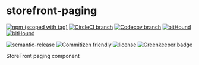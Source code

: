 # storefront-paging

[![npm (scoped with tag)](https://img.shields.io/npm/v/@storefront/paging.svg?style=flat-square)](https://www.npmjs.com/package/@storefront/paging)
[![CircleCI branch](https://img.shields.io/circleci/project/github/groupby/storefront-paging/master.svg?style=flat-square)](https://circleci.com/gh/groupby/storefront-paging/tree/master)
[![Codecov branch](https://img.shields.io/codecov/c/github/groupby/storefront-paging/master.svg?style=flat-square)](https://codecov.io/gh/groupby/storefront-paging)
[![bitHound](https://img.shields.io/bithound/code/github/groupby/storefront-paging.svg?style=flat-square)](https://www.bithound.io/github/groupby/storefront-paging)
[![bitHound](https://img.shields.io/bithound/dependencies/github/groupby/storefront-paging.svg?style=flat-square)](https://www.bithound.io/github/groupby/storefront-paging)

[![semantic-release](https://img.shields.io/badge/%20%20%F0%9F%93%A6%F0%9F%9A%80-semantic--release-e10079.svg?style=flat-square)](https://github.com/semantic-release/semantic-release)
[![Commitizen friendly](https://img.shields.io/badge/commitizen-friendly-brightgreen.svg?style=flat-square)](http://commitizen.github.io/cz-cli/)
[![license](https://img.shields.io/github/license/mashape/apistatus.svg?style=flat-square)](https://choosealicense.com/licenses/mit/)
[![Greenkeeper badge](https://badges.greenkeeper.io/groupby/storefront-paging.svg)](https://greenkeeper.io/)

StoreFront paging component

